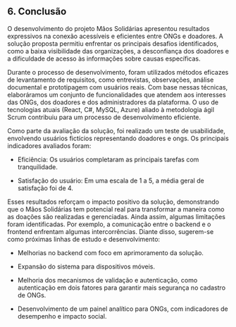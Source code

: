 ## 6. Conclusão

O desenvolvimento do projeto Mãos Solidárias apresentou resultados expressivos na conexão acessíveis e eficientes entre ONGs e doadores. A solução proposta  permitiu enfrentar os principais desafios identificados, como a baixa visibilidade das organizações, a desconfiança dos doadores e a dificuldade de acesso às informações sobre causas específicas.

Durante o processo de desenvolvimento, foram utilizados métodos eficazes de levantamento de requisitos, como entrevistas, observações, análise documental e prototipagem com usuários reais. Com base nessas técnicas, elaboráramos um conjunto de funcionalidades que atendem aos interesses das ONGs, dos doadores e dos administradores da plataforma. O uso de tecnologias atuais (React, C#, MySQL, Azure) aliado à metodologia ágil Scrum contribuiu para um processo de desenvolvimento eficiente.

Como parte da avaliação da solução, foi realizado um teste de usabilidade, envolvendo usuários fictícios representando doadores e ongs. Os principais indicadores avaliados foram:

- Eficiência: Os usuários completaram as principais tarefas com tranquilidade.

- Satisfação do usuário: Em uma escala de 1 a 5, a média geral de satisfação foi de 4.

Esses resultados reforçam o impacto positivo da solução, demonstrando que o Mãos Solidárias tem potencial real para transformar a maneira como as doações são realizadas e gerenciadas. Ainda assim, algumas limitações foram identificadas. Por exemplo, a comunicação entre o backend e o frontend enfrentam algumas intercorrências.
Diante disso, sugerem-se como próximas linhas de estudo e desenvolvimento:

- Melhorias no backend com foco em aprimoramento da solução.

- Expansão do sistema para dispositivos móveis.

- Melhoria dos mecanismos de validação e autenticação, como autenticação em dois fatores para garantir mais segurança no cadastro de ONGs.

- Desenvolvimento de um painel analítico para ONGs, com indicadores de desempenho e impacto social.

